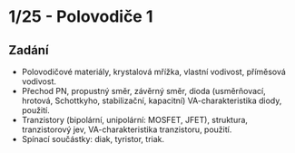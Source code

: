 # 1/25 - Polovodiče 1
## Zadání
-	Polovodičové materiály, krystalová mřížka, vlastní vodivost, příměsová vodivost. 
-	Přechod PN, propustný směr, závěrný směr, dioda (usměrňovací, hrotová, Schottkyho, stabilizační, kapacitní) VA-charakteristika diody, použití.
-	Tranzistory (bipolární, unipolární: MOSFET, JFET), struktura, tranzistorový jev, VA-charakteristika tranzistoru, použití.
-	Spínací součástky: diak, tyristor, triak.
